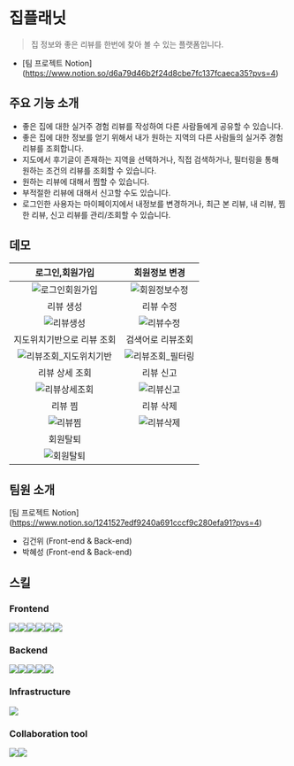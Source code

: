# 집플래닛

> 집 정보와 좋은 리뷰를 한번에 찾아 볼 수 있는 플랫폼입니다.

- [팀 프로젝트 Notion] (https://www.notion.so/d6a79d46b2f24d8cbe7fc137fcaeca35?pvs=4)

## 주요 기능 소개

- 좋은 집에 대한 실거주 경험 리뷰를 작성하여 다른 사람들에게 공유할 수 있습니다.
- 좋은 집에 대한 정보를 얻기 위해서 내가 원하는 지역의 다른 사람들의 실거주 경험 리뷰를 조회합니다.
- 지도에서 후기글이 존재하는 지역을 선택하거나, 직접 검색하거나, 필터링을 통해 원하는 조건의 리뷰를 조회할 수 있습니다.
- 원하는 리뷰에 대해서 찜할 수 있습니다.
- 부적절한 리뷰에 대해서 신고할 수도 있습니다.
- 로그인한 사용자는 마이페이지에서 내정보를 변경하거나, 최근 본 리뷰, 내 리뷰, 찜한 리뷰, 신고 리뷰를 관리/조회할 수 있습니다.

## 데모

|                                                       로그인,회원가입                                                        |                                                     회원정보 변경                                                      |
| :--------------------------------------------------------------------------------------------------------------------------: | :--------------------------------------------------------------------------------------------------------------------: |
|    ![로그인회원가입](https://github.com/ghdl023/zipplanet-frontend/assets/44239297/7d07c2a0-93f0-4e33-978c-53150fa573ae)     |  ![회원정보수정](https://github.com/ghdl023/zipplanet-frontend/assets/44239297/58a7b46b-d5f2-4228-a25d-33aa16c95730)   |
|                                                          리뷰 생성                                                           |                                                       리뷰 수정                                                        |
|       ![리뷰생성](https://github.com/ghdl023/zipplanet-frontend/assets/44239297/ab702199-9199-465d-ad9a-3e2bfe11e740)        |    ![리뷰수정](https://github.com/ghdl023/zipplanet-frontend/assets/44239297/5fa800c0-ad66-4c6c-837e-703cfbba7865)     |
|                                                  지도위치기반으로 리뷰 조회                                                  |                                                   검색어로 리뷰조회                                                    |
| ![리뷰조회_지도위치기반](https://github.com/ghdl023/zipplanet-frontend/assets/44239297/0fac0449-ac2a-47d7-af2c-db36b471c87e) | ![리뷰조회_필터링](https://github.com/ghdl023/zipplanet-frontend/assets/44239297/0c6951cf-e1ce-40c9-9f23-7fe8681cff91) |
|                                                        리뷰 상세 조회                                                        |                                                       리뷰 신고                                                        |
|     ![리뷰상세조회](https://github.com/ghdl023/zipplanet-frontend/assets/44239297/06275832-9bbe-4728-a4b8-63f15e04320f)      |    ![리뷰신고](https://github.com/ghdl023/zipplanet-frontend/assets/44239297/1df493bc-bd2e-471c-b9ed-28afd72be00d)     |
|                                                           리뷰 찜                                                            |                                                       리뷰 삭제                                                        |
|        ![리뷰찜](https://github.com/ghdl023/zipplanet-frontend/assets/44239297/5ed9d1b2-0275-43d5-9ade-37986cd13203)         |    ![리뷰삭제](https://github.com/ghdl023/zipplanet-frontend/assets/44239297/6536cad8-7b53-408f-b944-c73ac716c466)     |
|                                                           회원탈퇴                                                           |                                                                                                                        |
|       ![회원탈퇴](https://github.com/ghdl023/zipplanet-frontend/assets/44239297/daf66156-a1e7-41b4-b9b3-fa4a654a1c1a)        |                                                                                                                        |

## 팀원 소개

[팀 프로젝트 Notion] (https://www.notion.so/1241527edf9240a691cccf9c280efa91?pvs=4)

- 김건위 (Front-end & Back-end)
- 박혜성 (Front-end & Back-end)

## 스킬

### Frontend

<img src="https://img.shields.io/badge/html5-E34F26?style=for-the-badge&logo=html5&logoColor=white"><img src="https://img.shields.io/badge/css-1572B6?style=for-the-badge&logo=css3&logoColor=white"><img src="https://img.shields.io/badge/javascript-F7DF1E?style=for-the-badge&logo=javascript&logoColor=black"><img src="https://img.shields.io/badge/react-61DAFB?style=for-the-badge&logo=react&logoColor=black"><img src="https://camo.githubusercontent.com/cbd019489dcca72d1fef0ce9e36d725d26108c90ca2f9cb181003c1478146e29/68747470733a2f2f696d672e736869656c64732e696f2f62616467652f766974652d3634364346463f7374796c653d666f722d7468652d6261646765266c6f676f3d76697465266c6f676f436f6c6f723d7768697465"><img src="https://camo.githubusercontent.com/76142df874f13e3cbf5219894f07b4d7c2a908edffe5868fbde475c0a56e32bb/68747470733a2f2f696d672e736869656c64732e696f2f62616467652f5265636f696c2d3030373545423f7374796c653d666f722d7468652d6261646765">

### Backend

<img src="https://img.shields.io/badge/spring-6DB33F?style=for-the-badge&logo=spring&logoColor=white"/><img src="https://img.shields.io/badge/springboot-6DB33F?style=for-the-badge&logo=springboot&logoColor=white"/><img src="https://img.shields.io/badge/gradle-02303A?style=for-the-badge&logo=gradle&logoColor=white"><img src="https://img.shields.io/badge/mybatis-000000?style=for-the-badge&logo=mybatis&logoColor=black"><img src="https://img.shields.io/badge/oracle-F80000?style=for-the-badge&logo=oracle&logoColor=white">

### Infrastructure

<img src="https://camo.githubusercontent.com/eaf6ae11364627f139aef208c6b4f2bb442d93f65a319ac92b4b11913107e860/68747470733a2f2f696d672e736869656c64732e696f2f62616467652f47697448756220416374696f6e732d3230383846463f7374796c653d666f722d7468652d6261646765266c6f676f3d47697448756220416374696f6e73266c6f676f436f6c6f723d7768697465">

### Collaboration tool

<img src="https://camo.githubusercontent.com/8d433710b84192cd318b602aadcf296eed6c443fea42c2f06fba2ce65a49a412/68747470733a2f2f696d672e736869656c64732e696f2f62616467652f4769742d4630353033323f7374796c653d666f722d7468652d6261646765266c6f676f3d476974266c6f676f436f6c6f723d7768697465"><img src="https://camo.githubusercontent.com/58b52a76b018c2ff2c079b2ebd024caa3bde71fc94b8e4d92eec8f95c277d86a/68747470733a2f2f696d672e736869656c64732e696f2f62616467652f6e6f74696f6e2d3030303030303f7374796c653d666f722d7468652d6261646765266c6f676f3d6e6f74696f6e266c6f676f436f6c6f723d7768697465"/>
